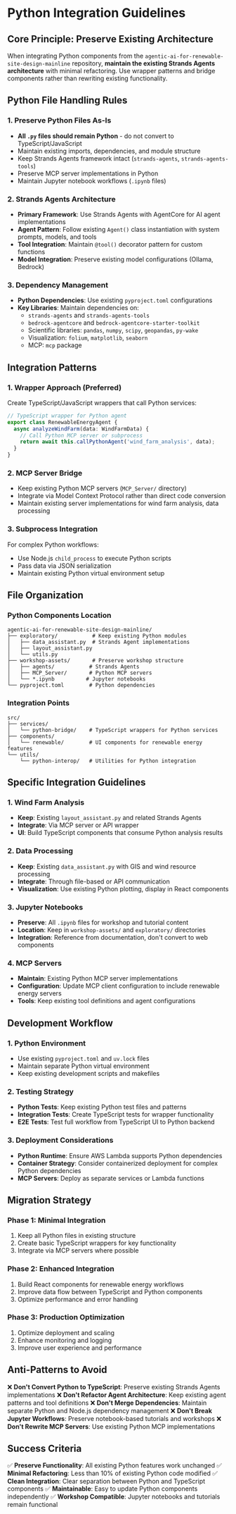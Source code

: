 # Python Integration Guidelines

## Core Principle: Preserve Existing Architecture

When integrating Python components from the `agentic-ai-for-renewable-site-design-mainline` repository, **maintain the existing Strands Agents architecture** with minimal refactoring. Use wrapper patterns and bridge components rather than rewriting existing functionality.

## Python File Handling Rules

### 1. Preserve Python Files As-Is
- **All `.py` files should remain Python** - do not convert to TypeScript/JavaScript
- Maintain existing imports, dependencies, and module structure
- Keep Strands Agents framework intact (`strands-agents`, `strands-agents-tools`)
- Preserve MCP server implementations in Python
- Maintain Jupyter notebook workflows (`.ipynb` files)

### 2. Strands Agents Architecture
- **Primary Framework**: Use Strands Agents with AgentCore for AI agent implementations
- **Agent Pattern**: Follow existing `Agent()` class instantiation with system prompts, models, and tools
- **Tool Integration**: Maintain `@tool()` decorator pattern for custom functions
- **Model Integration**: Preserve existing model configurations (Ollama, Bedrock)

### 3. Dependency Management
- **Python Dependencies**: Use existing `pyproject.toml` configurations
- **Key Libraries**: Maintain dependencies on:
  - `strands-agents` and `strands-agents-tools`
  - `bedrock-agentcore` and `bedrock-agentcore-starter-toolkit`
  - Scientific libraries: `pandas`, `numpy`, `scipy`, `geopandas`, `py-wake`
  - Visualization: `folium`, `matplotlib`, `seaborn`
  - MCP: `mcp` package

## Integration Patterns

### 1. Wrapper Approach (Preferred)
Create TypeScript/JavaScript wrappers that call Python services:

```typescript
// TypeScript wrapper for Python agent
export class RenewableEnergyAgent {
  async analyzeWindFarm(data: WindFarmData) {
    // Call Python MCP server or subprocess
    return await this.callPythonAgent('wind_farm_analysis', data);
  }
}
```

### 2. MCP Server Bridge
- Keep existing Python MCP servers (`MCP_Server/` directory)
- Integrate via Model Context Protocol rather than direct code conversion
- Maintain existing server implementations for wind farm analysis, data processing

### 3. Subprocess Integration
For complex Python workflows:
- Use Node.js `child_process` to execute Python scripts
- Pass data via JSON serialization
- Maintain existing Python virtual environment setup

## File Organization

### Python Components Location
```
agentic-ai-for-renewable-site-design-mainline/
├── exploratory/           # Keep existing Python modules
│   ├── data_assistant.py  # Strands Agent implementations
│   ├── layout_assistant.py
│   └── utils.py
├── workshop-assets/       # Preserve workshop structure
│   ├── agents/           # Strands Agents
│   ├── MCP_Server/       # Python MCP servers
│   └── *.ipynb          # Jupyter notebooks
└── pyproject.toml        # Python dependencies
```

### Integration Points
```
src/
├── services/
│   └── python-bridge/    # TypeScript wrappers for Python services
├── components/
│   └── renewable/        # UI components for renewable energy features
└── utils/
    └── python-interop/   # Utilities for Python integration
```

## Specific Integration Guidelines

### 1. Wind Farm Analysis
- **Keep**: Existing `layout_assistant.py` and related Strands Agents
- **Integrate**: Via MCP server or API wrapper
- **UI**: Build TypeScript components that consume Python analysis results

### 2. Data Processing
- **Keep**: Existing `data_assistant.py` with GIS and wind resource processing
- **Integrate**: Through file-based or API communication
- **Visualization**: Use existing Python plotting, display in React components

### 3. Jupyter Notebooks
- **Preserve**: All `.ipynb` files for workshop and tutorial content
- **Location**: Keep in `workshop-assets/` and `exploratory/` directories
- **Integration**: Reference from documentation, don't convert to web components

### 4. MCP Servers
- **Maintain**: Existing Python MCP server implementations
- **Configuration**: Update MCP client configuration to include renewable energy servers
- **Tools**: Keep existing tool definitions and agent configurations

## Development Workflow

### 1. Python Environment
- Use existing `pyproject.toml` and `uv.lock` files
- Maintain separate Python virtual environment
- Keep existing development scripts and makefiles

### 2. Testing Strategy
- **Python Tests**: Keep existing Python test files and patterns
- **Integration Tests**: Create TypeScript tests for wrapper functionality
- **E2E Tests**: Test full workflow from TypeScript UI to Python backend

### 3. Deployment Considerations
- **Python Runtime**: Ensure AWS Lambda supports Python dependencies
- **Container Strategy**: Consider containerized deployment for complex Python dependencies
- **MCP Servers**: Deploy as separate services or Lambda functions

## Migration Strategy

### Phase 1: Minimal Integration
1. Keep all Python files in existing structure
2. Create basic TypeScript wrappers for key functionality
3. Integrate via MCP servers where possible

### Phase 2: Enhanced Integration
1. Build React components for renewable energy workflows
2. Improve data flow between TypeScript and Python components
3. Optimize performance and error handling

### Phase 3: Production Optimization
1. Optimize deployment and scaling
2. Enhance monitoring and logging
3. Improve user experience and performance

## Anti-Patterns to Avoid

❌ **Don't Convert Python to TypeScript**: Preserve existing Strands Agents implementations
❌ **Don't Refactor Agent Architecture**: Keep existing agent patterns and tool definitions
❌ **Don't Merge Dependencies**: Maintain separate Python and Node.js dependency management
❌ **Don't Break Jupyter Workflows**: Preserve notebook-based tutorials and workshops
❌ **Don't Rewrite MCP Servers**: Use existing Python MCP implementations

## Success Criteria

✅ **Preserve Functionality**: All existing Python features work unchanged
✅ **Minimal Refactoring**: Less than 10% of existing Python code modified
✅ **Clean Integration**: Clear separation between Python and TypeScript components
✅ **Maintainable**: Easy to update Python components independently
✅ **Workshop Compatible**: Jupyter notebooks and tutorials remain functional